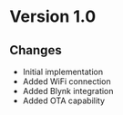 # Version 1.0

## Changes
- Initial implementation
- Added WiFi connection
- Added Blynk integration
- Added OTA capability
